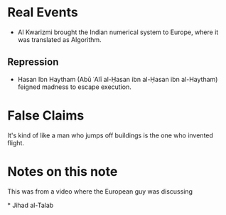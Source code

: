 # Real Events
- Al Kwarizmi brought the Indian numerical system to Europe, where it was translated as Algorithm.
## Repression
- Hasan Ibn Haytham (Abū ʿAlī al-Ḥasan ibn al-Ḥasan ibn al-Haytham) feigned madness to escape execution.
# False Claims
It's kind of like a man who jumps off buildings is the one who invented flight.


# Notes on this note
This was from a video where the European guy was discussing

\* Jihad al-Talab 